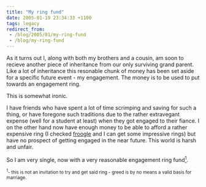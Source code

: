 ```yaml
---
title: "My ring fund"
date: 2005-01-19 23:34:33 +1100
tags: legacy
redirect_from:
 - /blog/2005/01/my-ring-fund
 - /blog/my-ring-fund
---
```


As it turns out I, along with both my brothers and a cousin, am soon to recieve another piece of inheritance from our only surviving grand parent. Like a lot of inheritance this resonable chunk of money has been set aside for a specific future event - my engagement. The money is to be used to put towards an engagement ring.



This is somewhat ironic.



I have friends who have spent a lot of time scrimping and saving for such a thing, or have foregone such traditions due to the rather extravegant expense (well for a student at least) when they got engaged to their fiance. I on the other hand now have enough money to be able to afford a rather expensive ring (I checked <a href="http://froogle.google.com">froogle</a> and I can get some impressive rings) but have no prospect of getting engaged in the near future. This world is harsh and unfair.



So I am very single, now with a very reasonable engagement ring fund<a href="#ringfoot1"><sup>1</sup></a>.



<small><a name="ringfoot1"><sup>1</sup></a>- this is not an invitation to try and get said ring - greed is by no means a valid basis for marriage.</small>

